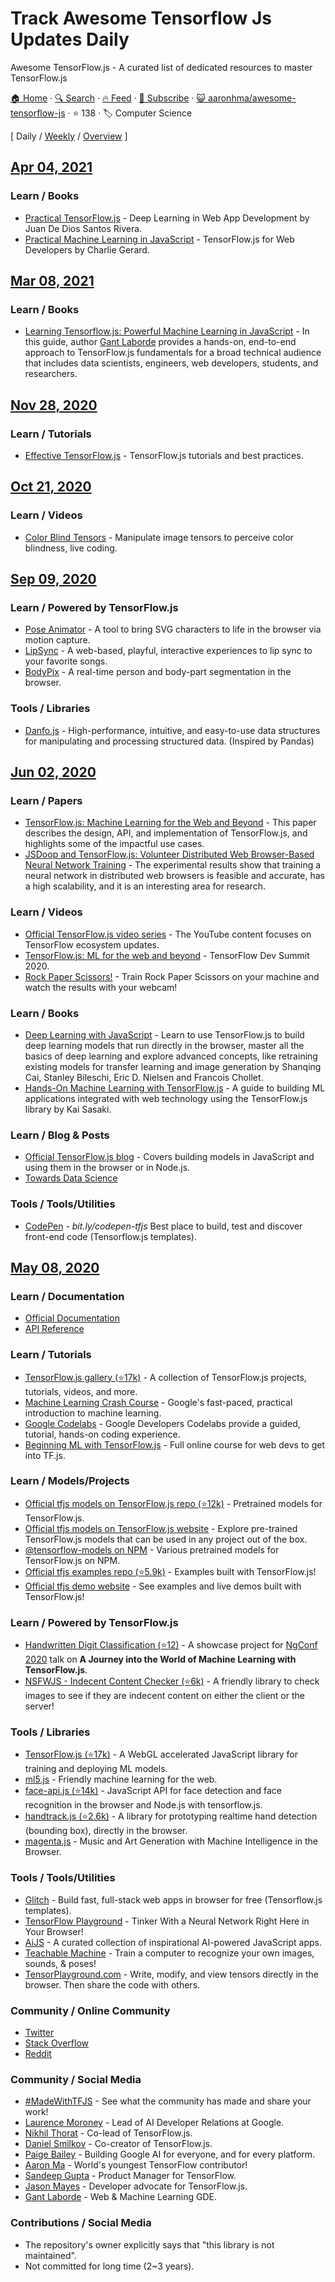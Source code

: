 # Track Awesome Tensorflow Js Updates Daily

Awesome TensorFlow.js - A curated list of dedicated resources to master TensorFlow.js

[🏠 Home](/README.md) · [🔍 Search](https://test.trackawesomelist.com/search/) · [🔥 Feed](https://test.trackawesomelist.com/aaronhma/awesome-tensorflow-js/feed.xml) · [📮 Subscribe](https://trackawesomelist.us17.list-manage.com/subscribe?u=d2f0117aa829c83a63ec63c2f&id=36a103854c) · [😺 aaronhma/awesome-tensorflow-js](https://github.com/aaronhma/awesome-tensorflow-js/blob/master/README.md) · ⭐ 138 · 🏷️ Computer Science

[ Daily / [Weekly](/content/aaronhma/awesome-tensorflow-js/week/README.md) / [Overview](/content/aaronhma/awesome-tensorflow-js/readme/README.md) ]



## [Apr 04, 2021](/content/2021/04/04/README.md)

### Learn / Books

*   [Practical TensorFlow.js](https://www.apress.com/gp/book/9781484262726) - Deep Learning in Web App Development by Juan De Dios Santos Rivera.
*   [Practical Machine Learning in JavaScript](https://www.apress.com/gp/book/9781484264171) - TensorFlow\.js for Web Developers by Charlie Gerard.

## [Mar 08, 2021](/content/2021/03/08/README.md)

### Learn / Books

*   [Learning Tensorflow.js: Powerful Machine Learning in JavaScript](https://amzn.to/3dR3vpY) - In this guide, author [Gant Laborde](https://github.com/gantman) provides a hands-on, end-to-end approach to TensorFlow\.js fundamentals for a broad technical audience that includes data scientists, engineers, web developers, students, and researchers.

## [Nov 28, 2020](/content/2020/11/28/README.md)

### Learn / Tutorials

*   [Effective TensorFlow.js](https://effectivemachinelearning.com/TensorFlow.js) - TensorFlow\.js tutorials and best practices.

## [Oct 21, 2020](/content/2020/10/21/README.md)

### Learn / Videos

*   [Color Blind Tensors](https://www.youtube.com/watch?v=X55m9eS5UFU) - Manipulate image tensors to perceive color blindness, live coding.

## [Sep 09, 2020](/content/2020/09/09/README.md)

### Learn / Powered by TensorFlow.js

*   [Pose Animator](https://pose-animator-demo.firebaseapp.com/camera.html) - A tool to bring SVG characters to life in the browser via motion capture.
*   [LipSync](https://lipsync.withyoutube.com/) - A web-based, playful, interactive experiences to lip sync to your favorite songs.
*   [BodyPix](https://storage.googleapis.com/tfjs-models/demos/body-pix/index.html) - A real-time person and body-part segmentation in the browser.

### Tools / Libraries

*   [Danfo.js](https://danfo.jsdata.org/) - High-performance, intuitive, and easy-to-use data structures for manipulating and processing structured data. (Inspired by Pandas)

## [Jun 02, 2020](/content/2020/06/02/README.md)

### Learn / Papers

*   [TensorFlow.js: Machine Learning for the Web and Beyond](https://arxiv.org/abs/1901.05350) - This paper describes the design, API, and implementation of TensorFlow\.js, and highlights some of the impactful use cases.
*   [JSDoop and TensorFlow.js: Volunteer Distributed Web Browser-Based Neural Network Training](https://arxiv.org/abs/1910.07402) - The experimental results show that training a neural network in distributed web browsers is feasible and accurate, has a high scalability, and it is an interesting area for research.

### Learn / Videos

*   [Official TensorFlow.js video series](https://www.youtube.com/playlist?reload=9\&list=PLs6AluHXaQnjeI6jzDkpKXvbPj31i4GgF) - The YouTube content focuses on TensorFlow ecosystem updates.
*   [TensorFlow.js: ML for the web and beyond](https://youtu.be/iH9CS-QYmZs) - TensorFlow Dev Summit 2020.
*   [Rock Paper Scissors!](https://www.youtube.com/watch?v=y4pfTQJaUJU) - Train Rock Paper Scissors on your machine and watch the results with your webcam!

### Learn / Books

*   [Deep Learning with JavaScript](https://www.manning.com/books/deep-learning-with-javascript) - Learn to use TensorFlow\.js to build deep learning models that run directly in the browser, master all the basics of deep learning and explore advanced concepts, like retraining existing models for transfer learning and image generation by Shanqing Cai, Stanley Bileschi, Eric D. Nielsen and Francois Chollet.
*   [Hands-On Machine Learning with TensorFlow.js](https://www.amazon.com/Hands-Machine-Learning-TensorFlow-js-applications/dp/1838821732) - A guide to building ML applications integrated with web technology using the TensorFlow\.js library by Kai Sasaki.

### Learn / Blog & Posts

*   [Official TensorFlow.js blog](https://blog.tensorflow.org/search?label=TensorFlow.js\&max-results=20) - Covers building models in JavaScript and using them in the browser or in Node.js.
*   [Towards Data Science](https://towardsdatascience.com/search?q=tensorflow.js)

### Tools / Tools/Utilities

*   [CodePen](https://codepen.io) - *bit.ly/codepen-tfjs* Best place to build, test and discover front-end code (Tensorflow\.js templates).

## [May 08, 2020](/content/2020/05/08/README.md)

### Learn / Documentation

*   [Official Documentation](https://www.tensorflow.org/js/guide)
*   [API Reference](https://js.tensorflow.org/api/latest/)

### Learn / Tutorials

*   [TensorFlow.js gallery (⭐17k)](https://github.com/tensorflow/tfjs/blob/master/GALLERY.md) -  A collection of TensorFlow\.js projects, tutorials, videos, and more.
*   [Machine Learning Crash Course](https://developers.google.com/machine-learning/crash-course/) - Google's fast-paced, practical introduction to machine learning.
*   [Google Codelabs](https://codelabs.developers.google.com/) - Google Developers Codelabs provide a guided, tutorial, hands-on coding experience.
*   [Beginning ML with TensorFlow.js](https://academy.infinite.red/p/beginning-machine-learning-with-tensorflow-js) - Full online course for web devs to get into TF.js.

### Learn / Models/Projects

*   [Official tfjs models on TensorFlow.js repo (⭐12k)](https://github.com/tensorflow/tfjs-models) - Pretrained models for TensorFlow\.js.
*   [Official tfjs models on TensorFlow.js website](https://www.tensorflow.org/js/models) - Explore pre-trained TensorFlow\.js models that can be used in any project out of the box.
*   [@tensorflow-models on NPM](https://www.npmjs.com/search?q=%40tensorflow-models) - Various pretrained models for TensorFlow\.js on NPM.
*   [Official tfjs examples repo (⭐5.9k)](https://github.com/tensorflow/tfjs-examples) - Examples built with TensorFlow\.js!
*   [Official tfjs demo website](https://www.tensorflow.org/js/demos) - See examples and live demos built with TensorFlow\.js!

### Learn / Powered by TensorFlow.js

*   [Handwritten Digit Classification (⭐12)](https://github.com/aaronhma/ngconf-2020) - A showcase project for [NgConf 2020](https://www.ng-conf.org/) talk on **A Journey into the World of Machine Learning with TensorFlow\.js**.
*   [NSFWJS - Indecent Content Checker (⭐6k)](https://github.com/infinitered/nsfwjs) - A friendly library to check images to see if they are indecent content on either the client or the server!

### Tools / Libraries

*   [TensorFlow.js (⭐17k)](https://github.com/tensorflow/tfjs) - A WebGL accelerated JavaScript library for training and deploying ML models.
*   [ml5.js](https://ml5js.org/) - Friendly machine learning for the web.
*   [face-api.js (⭐14k)](https://github.com/justadudewhohacks/face-api.js) - JavaScript API for face detection and face recognition in the browser and Node.js with tensorflow\.js.
*   [handtrack.js (⭐2.6k)](https://github.com/victordibia/handtrack.js/) - A library for prototyping realtime hand detection (bounding box), directly in the browser.
*   [magenta.js](https://magenta.tensorflow.org/get-started/#magenta-js) - Music and Art Generation with Machine Intelligence in the Browser.

### Tools / Tools/Utilities

*   [Glitch](https://glitch.com/@TensorFlowJS) - Build fast, full-stack web apps in browser for free (Tensorflow\.js templates).
*   [TensorFlow Playground](https://playground.tensorflow.org) - Tinker With a Neural Network Right Here in Your Browser!
*   [AiJS](https://aijs.rocks/) - A curated collection of inspirational AI-powered JavaScript apps.
*   [Teachable Machine](https://teachablemachine.withgoogle.com/) - Train a computer to recognize your own images, sounds, & poses!
*   [TensorPlayground.com](https://www.tensorplayground.com/1.0.0/) - Write, modify, and view tensors directly in the browser. Then share the code with others.

### Community / Online Community

*   [Twitter](https://twitter.com/tensorflow)
*   [Stack Overflow](https://stackoverflow.com/questions/tagged/tensorflow.js)
*   [Reddit](https://www.reddit.com/r/TensorFlowJS)

### Community / Social Media

*   [#MadeWithTFJS](https://twitter.com/hashtag/MadeWithTFJS) - See what the community has made and share your work!
*   [Laurence Moroney](https://twitter.com/lmoroney) - Lead of AI Developer Relations at Google.
*   [Nikhil Thorat](https://twitter.com/nsthorat) - Co-lead of TensorFlow\.js.
*   [Daniel Smilkov](https://twitter.com/dsmilkov) - Co-creator of TensorFlow\.js.
*   [Paige Bailey](https://twitter.com/DynamicWebPaige) - Building
    Google AI for everyone, and for every platform.
*   [Aaron Ma](https://twitter.com/aaronhma) - World's youngest TensorFlow contributor!
*   [Sandeep Gupta](https://twitter.com/TheSandeepGupta) - Product Manager for TensorFlow.
*   [Jason Mayes](https://twitter.com/jason_mayes) - Developer advocate for TensorFlow\.js.
*   [Gant Laborde](https://twitter.com/GantLaborde) - Web & Machine Learning GDE.

### Contributions / Social Media

*   The repository's owner explicitly says that "this library is not maintained".
*   Not committed for long time (2\~3 years).